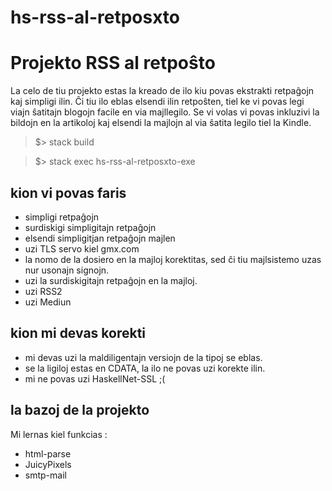 # hs-rss-al-retposxto

# Projekto RSS al retpoŝto

La celo de tiu projekto estas la kreado de ilo kiu povas ekstrakti retpaĝojn kaj simpligi ilin.
Ĉi tiu ilo eblas elsendi ilin retpoŝten, tiel ke vi povas legi viajn ŝatitajn blogojn facile en via majllegilo. 
Se vi volas vi povas inkluzivi la bildojn en la artikoloj kaj elsendi la majlojn al via ŝatita legilo tiel la Kindle.

> $> stack build

> $> stack exec hs-rss-al-retposxto-exe

## kion vi povas faris 

- simpligi retpaĝojn
- surdiskigi simpligitajn retpaĝojn
- elsendi simpligitjan retpaĝojn majlen
- uzi TLS servo kiel gmx.com
- la nomo de la dosiero en la majloj korektitas, sed ĉi tiu majlsistemo uzas nur usonajn signojn.
- uzi la surdiskigitajn retpaĝojn en la majloj.
- uzi RSS2
- uzi Mediun

## kion mi devas korekti

- mi devas uzi la maldiligentajn versiojn de la tipoj se eblas. 
- se la ligiloj estas en CDATA, la ilo ne povas uzi korekte ilin.
- mi ne povas uzi HaskellNet-SSL ;( 

## la bazoj de la projekto

Mi lernas kiel funkcias : 

- html-parse
- JuicyPixels
- smtp-mail
